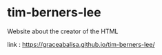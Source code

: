 # tim-berners-lee

Website about the creator of the HTML

link : https://graceabalisa.github.io/tim-berners-lee/

